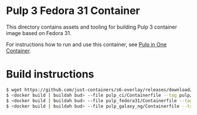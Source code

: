 # Pulp 3 Fedora 31 Container

This directory contains assets and tooling for building Pulp 3 container image based on Fedora 31.

For instructions how to run and use this container, see [Pulp in One Container](https://pulpproject.org/pulp-in-one-container/).

# Build instructions

```bash
$ wget https://github.com/just-containers/s6-overlay/releases/download/v1.22.1.0/s6-overlay-amd64.tar.gz
$ <docker build | buildah bud> --file pulp_ci/Containerfile --tag pulp/pulp-ci:latest .
$ <docker build | buildah bud> --file pulp_fedora31/Containerfile --tag pulp/pulp-fedora31:latest .
$ <docker build | buildah bud> --file pulp_galaxy_ng/Containerfile --tag pulp/pulp-galaxy-ng:latest .
```
